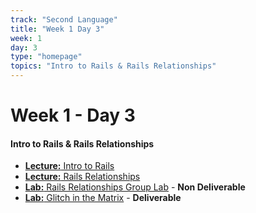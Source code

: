 ```yaml
---
track: "Second Language"
title: "Week 1 Day 3"
week: 1
day: 3
type: "homepage"
topics: "Intro to Rails & Rails Relationships"
---
```



# Week 1 - Day 3

#### Intro to Rails & Rails Relationships

- [**Lecture:** Intro to Rails](/second-language/week-1/day-3/lecture-materials/intro-to-rails/)
- [**Lecture:** Rails Relationships](/second-language/week-1/day-3/lecture-materials/rails-relationships/)
- [**Lab:** Rails Relationships Group Lab](/second-language/week-1/day-3/labs/rails-relationships-group-lab) - **Non Deliverable**
- [**Lab:** Glitch in the Matrix](/second-language/week-1/day-3/labs/glitch-in-the-matrix) - **Deliverable**
